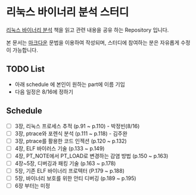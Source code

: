 # 리눅스 바이너리 분석 스터디
[리눅스 바이너리 분석](http://www.acornpub.co.kr/book/linux-binary) 책을 읽고 관련 내용을 공유 하는 Repository 입니다.

본 문서는 [마크다운](https://help.github.com/articles/basic-writing-and-formatting-syntax/) 문법을 이용하여 작성되며, 스터디에 참여하는 분은 자유롭게 수정이 가능합니다.

## TODO List
- 아래 schedule 에 본인이 원하는 part에 이름  기입
- 다음 일정은 8/16에 정하기

## Schedule
- [ ] 3장, 리눅스 프로세스 추적 (p.91 ~ p.110) - 박정빈(8/16)
- [ ] 3장, ptrace와 포렌식 분석 (p.111 ~ p.118) - 김주완
- [ ] 3장, ptrace를 활용한 코드 인젝션 (p.120 ~ p.132)
- [ ] 4장, ELF 바이러스 기술 (p.133 ~ p.149)
- [ ] 4장, PT_NOTE에서 PT_LOAD로 변경하는 감염 방법 (p.150 ~ p.163)
- [ ] 4장~5장, 디버깅과 패킹 기술 (p.163 ~ p.178)
- [ ] 5장, 기존 ELF 바이너리 프로텍터 (P.179 ~ p.188)
- [ ] 5장, 바이너리 보호를 위한 안티 디버깅 (p.189 ~ p.195)
- [ ] 6장 부터는 미정
